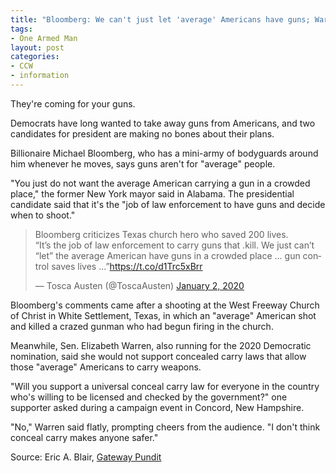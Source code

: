 ```yaml
---
title: "Bloomberg: We can't just let 'average' Americans have guns; Warren: I will not support concealed carry"
tags:
- One Armed Man
layout: post
categories:
- CCW
- information
---
```


They're coming for your guns.

Democrats have long wanted to take away guns from Americans, and two candidates for president are making no bones about their plans.

Billionaire Michael Bloomberg, who has a mini-army of bodyguards around him whenever he moves, says guns aren't for "average" people.

"You just do not want the average American carrying a gun in a crowded place," the former New York mayor said in Alabama. The presidential candidate said that it's the "job of law enforcement to have guns and decide when to shoot."

<blockquote class="twitter-tweet"><p lang="en" dir="ltr">Bloomberg criticizes Texas church hero who saved 200 lives. <br>“It’s the job of law enforcement to carry guns that .kill. We just can’t “let” the average American have guns in a crowded place ... gun control saves lives ...”<a href="https://t.co/d1Trc5xBrr">https://t.co/d1Trc5xBrr</a></p>&mdash; Tosca Austen (@ToscaAusten) <a href="https://x.com/ToscaAusten/status/1212776199774179328">January 2, 2020</a></blockquote> <script async src="https://platform.x.com/widgets.js" charset="utf-8"></script>

Bloomberg's comments came after a shooting at the West Freeway Church of Christ in White Settlement, Texas, in which an "average" American shot and killed a crazed gunman who had begun firing in the church.

Meanwhile, Sen. Elizabeth Warren, also running for the 2020 Democratic nomination, said she would not support concealed carry laws that allow those "average" Americans to carry weapons.

"Will you support a universal conceal carry law for everyone in the country who's willing to be licensed and checked by the government?" one supporter asked during a campaign event in Concord, New Hampshire.

"No," Warren said flatly, prompting cheers from the audience. "I don't think conceal carry makes anyone safer."

Source: Eric A. Blair, [Gateway Pundit](https://www.thegatewaypundit.com/2020/01/bloomberg-we-cant-just-let-average-americans-have-guns-warren-i-will-not-support-concealed-carry/)
